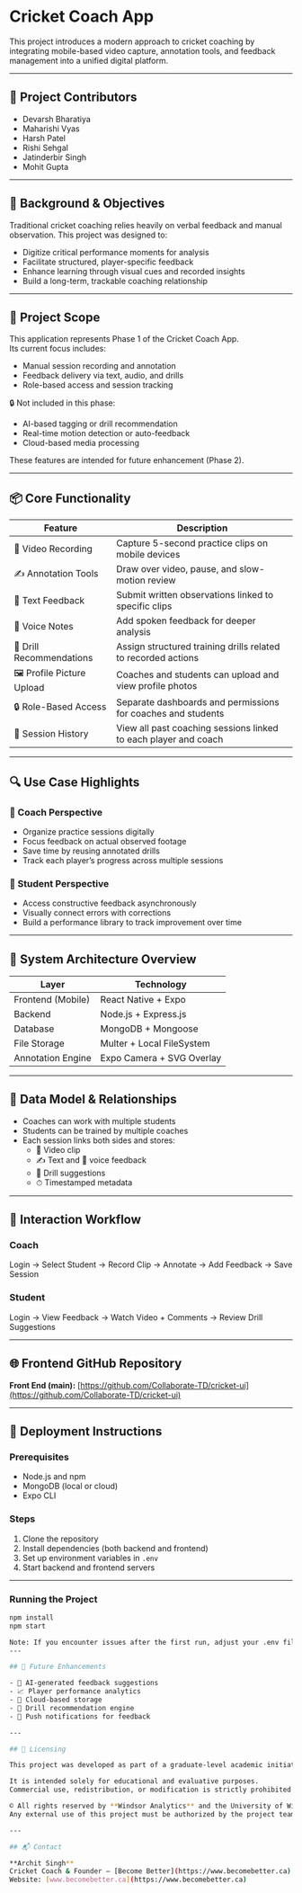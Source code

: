 # Cricket Coach App

This project introduces a modern approach to cricket coaching by integrating mobile-based video capture, annotation tools, and feedback management into a unified digital platform.

---

## 👥 Project Contributors

- Devarsh Bharatiya  
- Maharishi Vyas  
- Harsh Patel  
- Rishi Sehgal  
- Jatinderbir Singh  
- Mohit Gupta

---

## 🎯 Background & Objectives

Traditional cricket coaching relies heavily on verbal feedback and manual observation. This project was designed to:

- Digitize critical performance moments for analysis  
- Facilitate structured, player-specific feedback  
- Enhance learning through visual cues and recorded insights  
- Build a long-term, trackable coaching relationship

---

## 🎯 Project Scope

This application represents Phase 1 of the Cricket Coach App.  
Its current focus includes:

- Manual session recording and annotation  
- Feedback delivery via text, audio, and drills  
- Role-based access and session tracking

🔒 Not included in this phase:
- AI-based tagging or drill recommendation  
- Real-time motion detection or auto-feedback  
- Cloud-based media processing

These features are intended for future enhancement (Phase 2).

---

## 📦 Core Functionality

| Feature                    | Description                                                                 |
|----------------------------|-----------------------------------------------------------------------------|
| 🎥 Video Recording         | Capture 5-second practice clips on mobile devices                           |
| ✍️ Annotation Tools        | Draw over video, pause, and slow-motion review                              |
| 📝 Text Feedback           | Submit written observations linked to specific clips                        |
| 🎤 Voice Notes             | Add spoken feedback for deeper analysis                                     |
| 🏏 Drill Recommendations   | Assign structured training drills related to recorded actions               |
| 🖼️ Profile Picture Upload | Coaches and students can upload and view profile photos                     |
| 🔒 Role-Based Access       | Separate dashboards and permissions for coaches and students                |
| 🔁 Session History         | View all past coaching sessions linked to each player and coach             |

---

## 🔍 Use Case Highlights

### 🔹 Coach Perspective

- Organize practice sessions digitally  
- Focus feedback on actual observed footage  
- Save time by reusing annotated drills  
- Track each player’s progress across multiple sessions  

### 🔹 Student Perspective

- Access constructive feedback asynchronously  
- Visually connect errors with corrections  
- Build a performance library to track improvement over time  

---

## 🧠 System Architecture Overview

| Layer               | Technology                  |
|---------------------|-----------------------------|
| Frontend (Mobile)   | React Native + Expo         |
| Backend             | Node.js + Express.js        |
| Database            | MongoDB + Mongoose          |
| File Storage        | Multer + Local FileSystem   |
| Annotation Engine   | Expo Camera + SVG Overlay   |

---

## 📐 Data Model & Relationships

- Coaches can work with multiple students  
- Students can be trained by multiple coaches  
- Each session links both sides and stores:
  - 🎥 Video clip  
  - ✍️ Text and 🎤 voice feedback  
  - 🏏 Drill suggestions  
  - ⏱ Timestamped metadata  

---

## 📲 Interaction Workflow

### Coach  
Login → Select Student → Record Clip → Annotate → Add Feedback → Save Session

### Student  
Login → View Feedback → Watch Video + Comments → Review Drill Suggestions

---
## 🌐 Frontend GitHub Repository

**Front End (main):** [https://github.com/Collaborate-TD/cricket-ui](https://github.com/Collaborate-TD/cricket-ui)

---

## 🧩 Deployment Instructions

### Prerequisites

- Node.js and npm  
- MongoDB (local or cloud)  
- Expo CLI  

### Steps

1. Clone the repository  
2. Install dependencies (both backend and frontend)  
3. Set up environment variables in `.env`  
4. Start backend and frontend servers

---
### Running the Project

```bash
npm install
npm start

Note: If you encounter issues after the first run, adjust your .env file and run npm start again.
---

## 🧪 Future Enhancements

- 🤖 AI-generated feedback suggestions  
- 📈 Player performance analytics  
- 🔗 Cloud-based storage  
- 🧩 Drill recommendation engine  
- 🔔 Push notifications for feedback  

---

## 📜 Licensing

This project was developed as part of a graduate-level academic initiative at the **University of Windsor**, in collaboration with **Become Better**, an industry partner in the field of sports technology.

It is intended solely for educational and evaluative purposes.  
Commercial use, redistribution, or modification is strictly prohibited without prior written consent.

© All rights reserved by **Windsor Analytics** and the University of Windsor.  
Any external use of this project must be authorized by the project team.

---

## 📬 Contact

**Archit Singh**  
Cricket Coach & Founder – [Become Better](https://www.becomebetter.ca)  
Website: [www.becomebetter.ca](https://www.becomebetter.ca)
